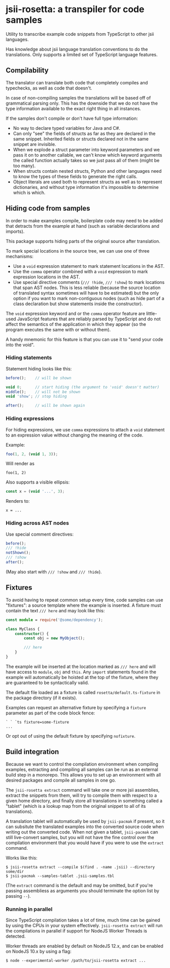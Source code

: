 # jsii-rosetta: a transpiler for code samples

Utility to transcribe example code snippets from TypeScript to other
jsii languages.

Has knowledge about jsii language translation conventions to do the
translations. Only supports a limited set of TypeScript language features.

## Compilability

The translator can translate both code that completely compiles and typechecks,
as well as code that doesn't.

In case of non-compiling samples the translations will be based off of
grammatical parsing only. This has the downside that we do not have the type
information available to the exact right thing in all instances.

If the samples don't compile or don't have full type information:

- No way to declare typed variables for Java and C#.
- Can only "see" the fields of structs as far as they are declared in the same
  snippet. Inherited fields or structs declared not in the same snippet are
  invisible.
- When we explode a struct parameter into keyword parameters and we pass it on
  to another callable, we can't know which keyword arguments the called function
  actually takes so we just pass all of them (might be too many).
- When structs contain nested structs, Python and other languages need to know
  the types of these fields to generate the right calls.
- Object literals are used both to represent structs as well as to represent
  dictionaries, and without type information it's impossible to determine
  which is which.

## Hiding code from samples

In order to make examples compile, boilerplate code may need to be added
that detracts from the example at hand (such as variable declarations
and imports).

This package supports hiding parts of the original source after
translation.

To mark special locations in the source tree, we can use one of three mechanisms:

* Use a `void` expression statement to mark statement locations in the AST.
* Use the `comma` operator combined with a `void` expression to mark expression
  locations in the AST.
* Use special directive comments (`/// !hide`, `/// !show`) to mark locations
  that span AST nodes. This is less reliable (because the source location of
  translated syntax sometimes will have to be estimated) but the only option if
  you want to mark non-contiguous nodes (such as hide part of a class
  declaration but show statements inside the constructor).

The `void` expression keyword and or the `comma` operator feature are
little-used JavaScript features that are reliably parsed by TypeScript and do
not affect the semantics of the application in which they appear (so the program
executes the same with or without them).

A handy mnemonic for this feature is that you can use it to "send your
code into the void".

### Hiding statements

Statement hiding looks like this:

```ts
before();    // will be shown

void 0;      // start hiding (the argument to 'void' doesn't matter)
middle();    // will not be shown
void 'show'; // stop hiding

after();     // will be shown again
```

### Hiding expressions

For hiding expressions, we use `comma` expressions to attach a `void`
statement to an expression value without changing the meaning of the
code.

Example:

```ts
foo(1, 2, (void 1, 3));
```

Will render as

```
foo(1, 2)
```

Also supports a visible ellipsis:

```ts
const x = (void '...', 3);
```

Renders to:

```
x = ...
```

### Hiding across AST nodes

Use special comment directives:

```ts
before();
/// !hide
notShown();
/// !show
after();
```

(May also start with `/// !show` and `/// !hide`).

## Fixtures

To avoid having to repeat common setup every time, code samples can use
"fixtures": a source template where the example is inserted. A fixture
must contain the text `/// here` and may look like this:

```ts
const module = require('@some/dependency');

class MyClass {
    constructor() {
        const obj = new MyObject();

        /// here
    }
}
```

The example will be inserted at the location marked as `/// here` and
will have access to `module`, `obj` and `this`. Any `import` statements found
in the example will automatically be hoisted at the top of the fixture, where
they are guaranteed to be syntactically valid.

The default file loaded as a fixture is called `rosetta/default.ts-fixture`
in the package directory (if it exists).

Examples can request an alternative fixture by specifying a `fixture` parameter
as part of the code block fence:

    ` ` `ts fixture=some-fixture
    ...

Or opt out of using the default fixture by specifying `nofixture`.

## Build integration

Because we want to control the compilation environment when compiling examples,
extracting and compiling all samples can be run as an external build step in a
monorepo. This allows you to set up an environment with all desired packages and
compile all samples in one go.

The `jsii-rosetta extract` command will take one or more jsii assemblies,
extract the snippets from them, will try to compile them with respect to a
given home directory, and finally store all translations in something called
a "tablet" (which is a lookup map from the original snippet to all of its
translations).

A translation tablet will automatically be used by `jsii-pacmak` if present, so
it can subsitute the translated examples into the converted source code when
writing out the converted code. When not given a tablet, `jsii-pacmak` can still
live-convert samples, but you will not have the fine control over the
compilation environment that you would have if you were to use the `extract`
command.

Works like this:

```
$ jsii-rosetta extract --compile $(find . -name .jsii) --directory some/dir
$ jsii-pacmak --samples-tablet .jsii-samples.tbl
```

(The `extract` command is the default and may be omitted, but if you're passing
assembliess as arguments you should terminate the option list by passing `--`).

### Running in parallel

Since TypeScript compilation takes a lot of time, much time can be gained
by using the CPUs in your system effectively. `jsii-rosetta extract` will
run the compilations in parallel if support for NodeJS Worker Threads is
detected.

Worker threads are enabled by default on NodeJS 12.x, and can be enabled on
NodeJS 10.x by using a flag:

```
$ node --experimental-worker /path/to/jsii-rosetta extract ...
```
